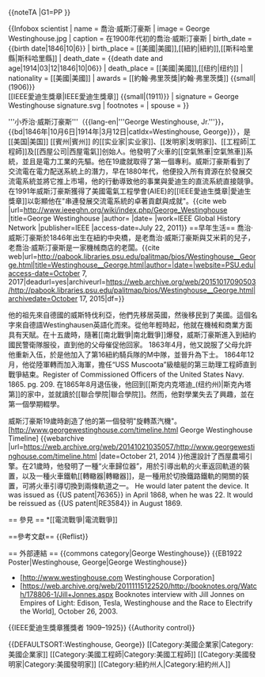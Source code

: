 {{noteTA
|G1=PP
}}

{{Infobox scientist
| name = 喬治·威斯汀豪斯
| image = George Westinghouse.jpg
| caption = 在1900年代初的喬治·威斯汀豪斯
| birth_date = {{birth date|1846|10|6}}
| birth_place =  [[美國|美國]],[[紐約|紐約]],[[斯科哈里縣|斯科哈里縣]]
| death_date = {{death date and age|1914|03|12|1846|10|06}}
| death_place =  [[美國|美國]],[[纽约|纽约]]
| nationality =  [[美國|美國]]
| awards = [[約翰·弗里茨獎|約翰·弗里茨獎]] {{small|(1906)}}<br>[[IEEE愛迪生獎章|IEEE愛迪生獎章]] {{small|(1911)}}
| signature = George Westinghouse signature.svg
| footnotes = 
| spouse = 
}}

'''小乔治·威斯汀豪斯'''（{{lang-en|'''George Westinghouse, Jr.'''}}，{{bd|1846年|10月6日|1914年|3月12日|catIdx=Westinghouse, George}}），是[[美国|美国]] [[賓州|賓州]] 的[[实业家|实业家]]、[[发明家|发明家]]、[[工程師|工程師]]及[[西屋公司|西屋電氣]]创始人。他發明了火車的[[空氣煞車|空氣煞車]]系統，並且是電力工業的先驅。他在19歲就取得了第一個專利。威斯汀豪斯看到了交流電在電力配送系統上的潛力，早在1880年代，他便投入所有資源在於發展交流電系統並將它推上市場，他的行動導致他的事業與愛迪生的直流系統直接競爭。在1991年威斯汀豪斯獲得了美國電氣工程學會(AIEE)的[[IEEE愛迪生獎章|愛迪生獎章]]以彰顯他在"串連發展交流電系統的卓著貢獻與成就"。<ref>{{cite web |url=http://www.ieeeghn.org/wiki/index.php/George_Westinghouse |title=George Westinghouse |author= |date= |work=IEEE Global History Network |publisher=IEEE |access-date=July 22, 2011}}</ref>
==早年生活==
喬治·威斯汀豪斯於1846年出生在紐約中央橋，是老喬治·威斯汀豪斯與艾米莉的兒子，老喬治·威斯汀豪斯是一家機械商店的老闆。<ref>{{cite web|url=http://pabook.libraries.psu.edu/palitmap/bios/Westinghouse__George.html|title=Westinghouse__George.html|author=|date=|website=PSU.edu|access-date=October 7, 2017|deadurl=yes|archiveurl=https://web.archive.org/web/20151017090503/http://pabook.libraries.psu.edu/palitmap/bios/Westinghouse__George.html|archivedate=October 17, 2015|df=}}</ref>

他的祖先來自德國的威斯特伐利亞，他們先移居英國，然後移民到了美國。這個名字來自德語Westinghausen英語化而來。從他年輕時起，他就在機械和商業方面具有天賦。在十五歲時，隨著[[南北戰爭|南北戰爭]]爆發，威斯汀豪斯進入到紐約國民警衛隊服役，直到他的父母催促他回家。 1863年4月，他又說服了父母允許他重新入伍，於是他加入了第16紐約騎兵隊的M中隊，並晉升為下士。 1864年12月，他從陸軍轉而加入海軍，擔任“USS Muscoota”級槍艇的第三助理工程師直到戰爭結束。<ref>Register of Commissioned Officers of the United States Navy. 1865. pg. 209.</ref> 在1865年8月退伍後，他回到[[斯克内克塔迪_(纽约州)|斯克內塔第]]的家中，並就讀於[[聯合學院|聯合學院]]。然而，他對學業失去了興趣，並在第一個學期輟學。

威斯汀豪斯19歲時創造了他的第一個發明"旋轉蒸汽機"。<ref name="timeline">[http://www.georgewestinghouse.com/timeline.html George Westinghouse Timeline] {{webarchive |url=https://web.archive.org/web/20141021035057/http://www.georgewestinghouse.com/timeline.html |date=October 21, 2014 }}</ref>他還設計了西屋農場引擎。在21歲時，他發明了一種“火車歸位器”，用於引導出軌的火車返回軌道的裝置，以及一種火車鐵軌[[轉轍器|轉轍器]]，是一種用於切換鐵路鐵軌的開關的裝置，可將火車引導切換到兩條軌道之一。
<ref name="timeline" /><ref>He would later patent the device. It was issued as {{US patent|76365}} in April 1868, when he was 22. It would be reissued as {{US patent|RE3584}} in August 1869.</ref>

== 參見 ==
*[[電流戰爭|電流戰爭]] 

==參考文獻==
{{Reflist}}

== 外部連結 ==
{{commons category|George Westinghouse}}
{{EB1922 Poster|Westinghouse, George|George Westinghouse}}
* [http://www.westinghouse.com Westinghouse Corporation]
* [https://web.archive.org/web/20111115122520/http://booknotes.org/Watch/178806-1/Jill+Jonnes.aspx Booknotes interview with Jill Jonnes on Empires of Light: Edison, Tesla, Westinghouse and the Race to Electrify the World], October 26, 2003.

{{IEEE愛迪生獎章獲獎者 1909–1925}}
{{Authority control}}

{{DEFAULTSORT:Westinghouse, George}}
[[Category:美國企業家|Category:美國企業家]]
[[Category:美國工程師|Category:美國工程師]]
[[Category:美國發明家|Category:美國發明家]]
[[Category:紐約州人|Category:紐約州人]]